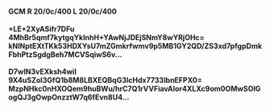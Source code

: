 #### GCM R 20/0c/400 L 20/0c/400
**+LE+2XyASifr7DFu**<br/>**4MhBr5qmf7kytgqYkInhH+YAwNjJDEjSNmY8wYRjOHc=**<br/>**kNlNptEXtTKk53HDXYsU7mZGmkrfwmv9p5MB1GY2QD/ZS3xd7pfgpDmkFbhPtzSgdgBeh7MCVSqiwS6v...**<br/><br/>
**D7wIN3vEXksh4wil**<br/>**9X4uSZoI3GfQ1b8M8LBXEQBqG3IcHdx7733IbnEFPX0=**<br/>**MzpNHkc0nHXOQem9huBWu/hrC7Q1rVVFiavAIor4XLXc9om0OMwSOIGogQJ3gOwpOnzztW7q6fEvn8U4...**